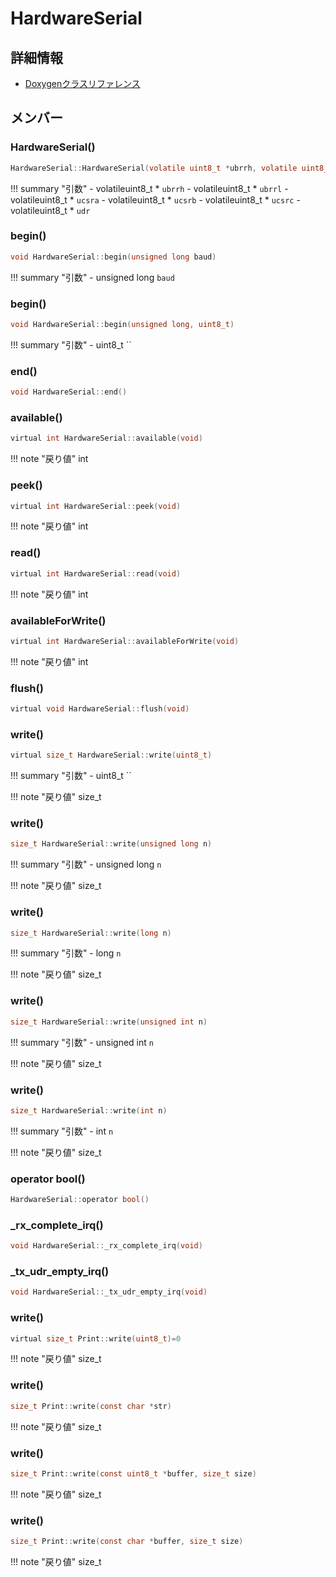 # HardwareSerial



## 詳細情報

- [Doxygenクラスリファレンス](https://lang-ship.com/reference/Arduino/1.8.9/class_hardware_serial.html)

## メンバー

### HardwareSerial()



```c
HardwareSerial::HardwareSerial(volatile uint8_t *ubrrh, volatile uint8_t *ubrrl, volatile uint8_t *ucsra, volatile uint8_t *ucsrb, volatile uint8_t *ucsrc, volatile uint8_t *udr)
```

!!! summary "引数"
	- volatileuint8_t * `ubrrh` 
	- volatileuint8_t * `ubrrl` 
	- volatileuint8_t * `ucsra` 
	- volatileuint8_t * `ucsrb` 
	- volatileuint8_t * `ucsrc` 
	- volatileuint8_t * `udr` 



### begin()



```c
void HardwareSerial::begin(unsigned long baud)
```

!!! summary "引数"
	- unsigned long `baud` 



### begin()



```c
void HardwareSerial::begin(unsigned long, uint8_t)
```

!!! summary "引数"
	- uint8_t `` 



### end()



```c
void HardwareSerial::end()
```



### available()



```c
virtual int HardwareSerial::available(void)
```

!!! note "戻り値"
	int



### peek()



```c
virtual int HardwareSerial::peek(void)
```

!!! note "戻り値"
	int



### read()



```c
virtual int HardwareSerial::read(void)
```

!!! note "戻り値"
	int



### availableForWrite()



```c
virtual int HardwareSerial::availableForWrite(void)
```

!!! note "戻り値"
	int



### flush()



```c
virtual void HardwareSerial::flush(void)
```



### write()



```c
virtual size_t HardwareSerial::write(uint8_t)
```

!!! summary "引数"
	- uint8_t `` 

!!! note "戻り値"
	size_t



### write()



```c
size_t HardwareSerial::write(unsigned long n)
```

!!! summary "引数"
	- unsigned long `n` 

!!! note "戻り値"
	size_t



### write()



```c
size_t HardwareSerial::write(long n)
```

!!! summary "引数"
	- long `n` 

!!! note "戻り値"
	size_t



### write()



```c
size_t HardwareSerial::write(unsigned int n)
```

!!! summary "引数"
	- unsigned int `n` 

!!! note "戻り値"
	size_t



### write()



```c
size_t HardwareSerial::write(int n)
```

!!! summary "引数"
	- int `n` 

!!! note "戻り値"
	size_t



### operator bool()



```c
HardwareSerial::operator bool()
```



### _rx_complete_irq()



```c
void HardwareSerial::_rx_complete_irq(void)
```



### _tx_udr_empty_irq()



```c
void HardwareSerial::_tx_udr_empty_irq(void)
```



### write()



```c
virtual size_t Print::write(uint8_t)=0
```

!!! note "戻り値"
	size_t



### write()



```c
size_t Print::write(const char *str)
```

!!! note "戻り値"
	size_t



### write()



```c
size_t Print::write(const uint8_t *buffer, size_t size)
```

!!! note "戻り値"
	size_t



### write()



```c
size_t Print::write(const char *buffer, size_t size)
```

!!! note "戻り値"
	size_t



